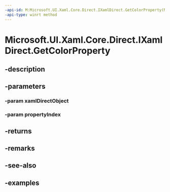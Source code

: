 ```yaml
---
-api-id: M:Microsoft.UI.Xaml.Core.Direct.IXamlDirect.GetColorProperty(Microsoft.UI.Xaml.Core.Direct.XamlDirectObject,Microsoft.UI.Xaml.Core.Direct.XamlPropertyIndex)
-api-type: winrt method
---
```


<!-- Method syntax.
public Color IXamlDirect.GetColorProperty(XamlDirectObject xamlDirectObject, XamlPropertyIndex propertyIndex)
-->

# Microsoft.UI.Xaml.Core.Direct.IXamlDirect.GetColorProperty

## -description

## -parameters
### -param xamlDirectObject

### -param propertyIndex

## -returns

## -remarks

## -see-also

## -examples

